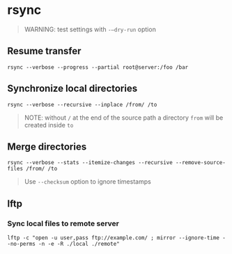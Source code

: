 # rsync

> WARNING: test settings with `-–dry-run` option

## Resume transfer

`rsync --verbose --progress --partial root@server:/foo /bar`

## Synchronize local directories

`rsync --verbose --recursive --inplace /from/ /to`

> NOTE: without `/` at the end of the source path a directory `from` will be created inside `to`

## Merge directories

`rsync --verbose --stats --itemize-changes --recursive --remove-source-files /from/ /to`

> Use `--checksum` option to ignore timestamps

## lftp

### Sync local files to remote server

`lftp -c "open -u user,pass ftp://example.com/ ; mirror --ignore-time --no-perms -n -e -R ./local ./remote"`
